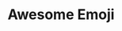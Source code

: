 ---
codehost: https://github.com/https://github.com/FileFormatInfo/awesome-emoji
logohandle: awesome-emoji
sort: awesomeemoji
title: Awesome Emoji
website: https://www.awesome-emoji.org/
---